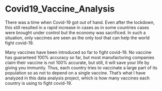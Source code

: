 # Covid19_Vaccine_Analysis

There was a time when Covid-19 got out of hand. Even after the lockdown, this still resulted in a rapid increase in cases as in some countries cases were brought under control but the economy was sacrificed. In such a situation, only vaccines are seen as the only tool that can help the world fight covid-19. 

Many vaccines have been introduced so far to fight covid-19. No vaccine has guaranteed 100% accuracy so far, but most manufacturing companies claim their vaccine is not 100% accurate, but still, it will save your life by giving you immunity. Thus, each country tries to vaccinate a large part of its population so as not to depend on a single vaccine. That’s what I have analyzed in this data analysis project, which is how many vaccines each country is using to fight covid-19.
